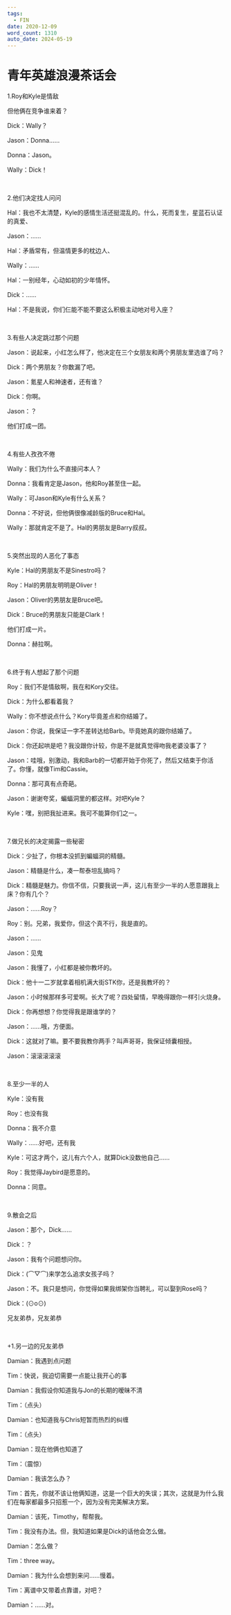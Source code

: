 ```yaml
---
tags:
  - FIN
date: 2020-12-09
word_count: 1310
auto_date: 2024-05-19
---
```


# 青年英雄浪漫茶话会

1.Roy和Kyle是情敌

但他俩在竞争谁来着？

Dick：Wally？

Jason：Donna……

Donna：Jason。

Wally：Dick！

<br>

2.他们决定找人问问

Hal：我也不太清楚，Kyle的感情生活还挺混乱的。什么，死而复生，星蓝石认证的真爱、

Jason：……

Hal：矛盾常有，但温情更多的枕边人、

Wally：……

Hal：一别经年，心动如初的少年情怀。

Dick：……

Hal：不是我说，你们仨能不能不要这么积极主动地对号入座？

<br>

3.有些人决定跳过那个问题

Jason：说起来，小红怎么样了，他决定在三个女朋友和两个男朋友里选谁了吗？

Dick：两个男朋友？你数漏了吧。

Jason：氪星人和神速者，还有谁？

Dick：你啊。

Jason：？

他们打成一团。

<br>

4.有些人孜孜不倦

Wally：我们为什么不直接问本人？

Donna：我看肯定是Jason，他和Roy甚至住一起。

Wally：可Jason和Kyle有什么关系？

Donna：不好说，但他俩很像减龄版的Bruce和Hal。

Wally：那就肯定不是了。Hal的男朋友是Barry叔叔。

<br>

5.突然出现的人恶化了事态

Kyle：Hal的男朋友不是Sinestro吗？

Roy：Hal的男朋友明明是Oliver！

Jason：Oliver的男朋友是Bruce吧。

Dick：Bruce的男朋友只能是Clark！

他们打成一片。

Donna：赫拉啊。

<br>

6.终于有人想起了那个问题

Roy：我们不是情敌啊，我在和Kory交往。

Dick：为什么都看着我？

Wally：你不想说点什么？Kory毕竟差点和你结婚了。

Jason：你说，我保证一字不差转达给Barb。毕竟她真的跟你结婚了。

Dick：你还起哄是吧？我没跟你计较，你是不是就真觉得吻我老婆没事了？

Jason：哇哦，别激动，我和Barb的一切都开始于你死了，然后又结束于你活了。你懂，就像Tim和Cassie。

Donna：那可真有点奇葩。

Jason：谢谢夸奖，蝙蝠洞里的都这样。对吧Kyle？

Kyle：嘿，别把我扯进来。我可不能算你们之一。

<br>

7.做兄长的决定揭露一些秘密

Dick：少扯了，你根本没抓到蝙蝠洞的精髓。

Jason：精髓是什么，凑一帮泰坦乱搞吗？

Dick：精髓是魅力。你信不信，只要我说一声，这儿有至少一半的人愿意跟我上床？你有几个？

Jason：……Roy？

Roy：别。兄弟，我爱你，但这个真不行，我是直的。

Jason：……

Jason：见鬼

Jason：我懂了，小红都是被你教坏的。

Dick：他十一二岁就拿着相机满大街STK你，还是我教坏的？

Jason：小时候那样多可爱啊。长大了呢？四处留情，早晚得跟你一样引火烧身。

Dick：你再想想？你觉得我是跟谁学的？

Jason：……哦，方便面。

Dick：这就对了嘛。要不要我教你两手？叫声哥哥，我保证倾囊相授。

Jason：滚滚滚滚滚

<br>

8.至少一半的人

Kyle：没有我

Roy：也没有我

Donna：我不介意

Wally：……好吧，还有我

Kyle：可这才两个，这儿有六个人，就算Dick没数他自己……

Roy：我觉得Jaybird是愿意的。

Donna：同意。

<br>

9.散会之后

Jason：那个，Dick……

Dick：？

Jason：我有个问题想问你。

Dick：(⌒▽⌒)来学怎么追求女孩子吗？

Jason：不。我只是想问，你觉得如果我绑架你当聘礼，可以娶到Rose吗？

Dick：(⊙o⊙)

兄友弟恭，兄友弟恭

<br>

+1.另一边的兄友弟恭

Damian：我遇到点问题

Tim：快说，我迫切需要一点能让我开心的事

Damian：我假设你知道我与Jon的长期的暧昧不清

Tim：（点头）

Damian：也知道我与Chris短暂而热烈的纠缠

Tim：（点头）

Damian：现在他俩也知道了

Tim：（震惊）

Damian：我该怎么办？

Tim：首先，你就不该让他俩知道，这是一个巨大的失误；其次，这就是为什么我们在每家都最多只招惹一个，因为没有完美解决方案。

Damian：该死，Timothy，帮帮我。

Tim：我没有办法。但，我知道如果是Dick的话他会怎么做。

Damian：怎么做？

Tim：three way。

Damian：我为什么会想到来问……慢着。

Tim：离谱中又带着点靠谱，对吧？

Damian：……对。
